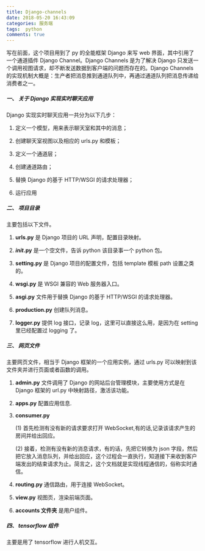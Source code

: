 ```yaml
---
title: Django-channels
date: 2018-05-20 16:43:09
categories: 服务端
tags:  python
comments: true
---
```


写在前面，这个项目用到了 py 的全能框架 Django 来写 web 界面，其中引用了一个通道插件 Django Channel。Django Channels 是为了解决 Django 只发送一个调用视图请求，却不断发送数据到客户端的问题而存在的。Django Channels 的实现机制大概是：生产者把消息推到通道队列中，再通过通道队列把消息传递给消费者之一。

<!--more-->

##### 一、 关于 Django 实现实时聊天应用

Django 实现实时聊天应用一共分为以下几步：

1. 定义一个模型，用来表示聊天室和其中的消息；

2. 创建聊天室视图以及相应的 urls.py 和模板；

3. 定义一个通道层；

4. 创建通道路由；

5. 替换 Django 的基于 HTTP/WSGI 的请求处理器；

6. 运行应用

##### 二、 项目目录

主要包括以下文件。

1. **urls.py** 是 Django 项目的 URL 声明，配置目录映射。

2. **_init_.py** 是一个空文件，告诉 python 该目录事一个 python 包。

3. **setting.py** 是 Django 项目的配置文件，包括 template 模板 path 设置之类的。

4. **wsgi.py** 是 WSGI 兼容的 Web 服务器入口。

5. **asgi.py** 文件用于替换 Django 的基于 HTTP/WSGI 的请求处理器。

6. **production.py** 创建队列消息。

7. **logger.py** 提供 log 接口，记录 log，这里可以直接这么用，是因为在 setting 里已经配置过 logging 了。

##### 三、 网页文件

主要网页文件，相当于 Django 框架的一个应用实例，通过 urls.py 可以映射到该文件夹并进行页面或者函数的调用。

1. **admin.py** 文件调用了 Django 的网站后台管理模块，主要使用方式是在 Django 框架的 url.py 中映射路径，激活该功能。

2. **apps.py** 配置应用信息.

3. **consumer.py**

   (1) 首先检测有没有新的请求要求打开 WebSocket,有的话,记录该请求产生的房间并给出回应。

   (2) 接着，检测有没有新的消息请求，有的话，先把它转换为 json 字段，然后把它放入消息队列，并给出回应，这个过程会一直执行，知道接下来收到客户端发出的结束请求为止。简言之，这个文档就是实现线程通信的，俗称实时通信。

4. **routing.py** 通信路由，用于连接 WebSocket。

5. **view.py** 视图页，渲染前端页面。

6. **accounts 文件夹** 是用户组件。

##### 四、 tensorflow 组件

主要是用了 tensorflow 进行人机交互。
